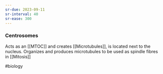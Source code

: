 ```yaml
---
sr-due: 2023-09-11
sr-interval: 40
sr-ease: 300
---
```

### Centrosomes

Acts as an [[MTOC]] and creates [[Microtubules]], is located next to the nucleus.
Organizes and produces microtubules to be used as spindle fibres in [[Mitosis]]

#biology 